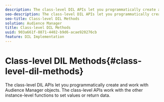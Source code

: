 ```yaml
---
description: The class-level DIL APIs let you programmatically create and work with Audience Manager objects. The class-level APIs work with the other instance-level functions to set values or return data.
seo-description: The class-level DIL APIs let you programmatically create and work with Audience Manager objects. The class-level APIs work with the other instance-level functions to set values or return data.
seo-title: Class-level DIL Methods
solution: Audience Manager
title: Class-level DIL Methods
uuid: 903a661f-8871-4402-b9d6-acae920276cb
feature: DIL Implementation
---
```


# Class-level DIL Methods{#class-level-dil-methods}

The class-level DIL APIs let you programmatically create and work with Audience Manager objects. The class-level APIs work with the other instance-level functions to set values or return data.

<!-- 

c_dil_overview.xml

 -->

